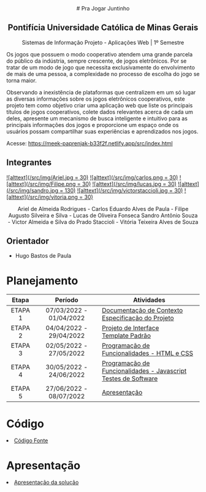 <center># Pra Jogar Juntinho

## Pontifícia Universidade Católica de Minas Gerais
Sistemas de Informação
Projeto - Aplicações Web | 1º Semestre</center>

Os jogos que possuem o modo cooperativo atendem uma grande parcela do público da indústria, sempre crescente, de jogos eletrônicos. Por se tratar de um modo de jogo que necessita exclusivamente do envolvimento de mais de uma pessoa, a complexidade no processo de escolha do jogo se torna maior.

Observando a inexistência de plataformas que centralizem em um só lugar as diversas informações sobre os jogos eletrônicos cooperativos, este projeto tem como objetivo criar uma aplicação web que liste os principais títulos de jogos cooperativos, colete dados relevantes acerca de cada um deles, apresente um mecanismo de busca inteligente e intuitivo para as principais informações dos jogos e proporcione um espaço onde os usuários possam compartilhar suas experiências e aprendizados nos jogos. 

Acesse: https://meek-paprenjak-b33f2f.netlify.app/src/index.html

## Integrantes
[![alttext](/src/img/Ariel.jpg = 30)](https://github.com/ArielRetask)
[![alttext](/src/img/carlos.png = 30)](https://github.com/CarlosEduardoAP)
[![alttext](/src/img/Filipe.png = 30)](https://github.com/FlpAugusto)
[![alttext](/src/img/lucas.jpg = 30)](https://github.com/Lucas-OFonseca)
[![alttext](/src/img/sandro.jpg = 130)](https://github.com/SandroAS)
[![alttext](/src/img/victorstaccioli.jpg = 30)](https://github.com/Staccioli)
[![alttext](/src/img/vitoria.png = 30)](https://github.com/alvesVih)

<center>Ariel de Almeida Rodrigues - Carlos Eduardo Alves de Paula - Filipe Augusto Silveira e Silva - Lucas de Oliveira Fonseca
Sandro Antônio Souza - Victor Almeida e Silva do Prado Staccioli  - Vitória Teixeira Alves de Souza</center>

## Orientador

* Hugo Bastos de Paula

# Planejamento

| Etapa         | Período                   | Atividades |
|  :----:   |  :----:               | ----------- |
| ETAPA 1       | 07/03/2022 - 01/04/2022   |[Documentação de Contexto](docs/context.md) <br> [Especificação do Projeto](docs/especification.md) |
| ETAPA 2       | 04/04/2022 - 29/04/2022   |[Projeto de Interface](docs/interface.md) <br> [Template Padrão](docs/template.md) |
| ETAPA 3       | 02/05/2022 - 27/05/2022   |[Programação de Funcionalidades - HTML e CSS](docs/development.md) |
| ETAPA 4       | 30/05/2022 - 24/06/2022   |[Programação de Funcionalidades - Javascript](docs/development.md) <br> [Testes de Software ](docs/tests.md) |
| ETAPA 5       | 27/06/2022 - 08/07/2022   | [Apresentação](presentation/README.md) |

# Código

<li><a href="src/README.md"> Código Fonte</a></li>

# Apresentação

<li><a href="presentation/README.md"> Apresentação da solução</a></li>
